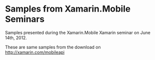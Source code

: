 Samples from Xamarin.Mobile Seminars
====================================

Samples presented during the Xamarin.Mobile Xamarin seminar on June 14th, 2012.

These are same samples from the download on http://xamarin.com/mobileapi